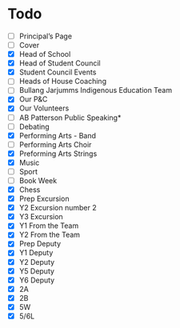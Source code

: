 # Todo
- [ ] Principal’s Page
- [ ] Cover
- [x] Head of School
- [x] Head of Student Council
- [x] Student Council Events
- [ ] Heads of House Coaching
- [ ] Bullang Jarjumms Indigenous Education Team
- [x] Our P&C
- [x] Our Volunteers
- [ ] AB Patterson Public Speaking*
- [ ] Debating
- [x] Performing Arts - Band
- [ ] Performing Arts Choir
- [x] Preforming Arts Strings
- [x] Music
- [ ] Sport
- [ ] Book Week
- [x] Chess
- [x] Prep Excursion
- [x] Y2 Excursion number 2
- [x] Y3 Excursion
- [x] Y1 From the Team
- [x] Y2 From the Team
- [x] Prep Deputy
- [x] Y1 Deputy
- [x] Y2 Deputy
- [x] Y5 Deputy
- [x] Y6 Deputy
- [x] 2A
- [x] 2B
- [x] 5W
- [x] 5/6L